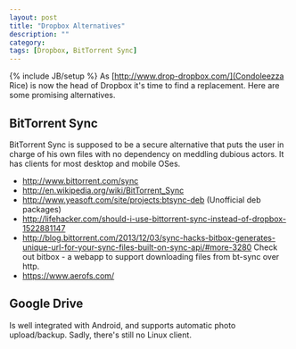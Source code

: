 ```yaml
---
layout: post
title: "Dropbox Alternatives"
description: ""
category: 
tags: [Dropbox, BitTorrent Sync]
---
```

{% include JB/setup %}
As [http://www.drop-dropbox.com/](Condoleezza Rice) is now the head of Dropbox
it's time to find a replacement.
Here are some promising alternatives.

BitTorrent Sync
---------------

BitTorrent Sync is supposed to be a secure alternative
that puts the user in charge of his own files
with no dependency on meddling dubious actors.
It has clients for most desktop and mobile OSes.

* http://www.bittorrent.com/sync
* http://en.wikipedia.org/wiki/BitTorrent_Sync
* http://www.yeasoft.com/site/projects:btsync-deb (Unofficial deb packages)
* http://lifehacker.com/should-i-use-bittorrent-sync-instead-of-dropbox-1522881147
* http://blog.bittorrent.com/2013/12/03/sync-hacks-bitbox-generates-unique-url-for-your-sync-files-built-on-sync-api/#more-3280 Check out bitbox - a webapp to support downloading files from bt-sync over http.
* https://www.aerofs.com/

Google Drive
------------

Is well integrated with Android,
and supports automatic photo upload/backup.
Sadly, there's still no Linux client.



